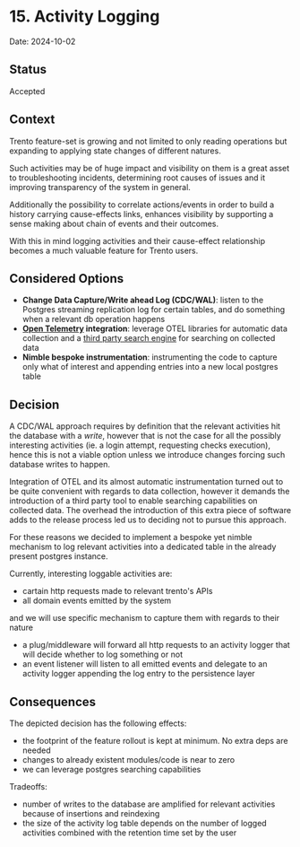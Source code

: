 # 15. Activity Logging

Date: 2024-10-02

## Status

Accepted

## Context

Trento feature-set is growing and not limited to only reading operations but expanding to applying state changes of different natures.

Such activities may be of huge impact and visibility on them is a great asset to troubleshooting incidents, determining root causes of issues and it improving transparency of the system in general.

Additionally the possibility to correlate actions/events in order to build a history carrying cause-effects links, enhances visibility by supporting a sense making about chain of events and their outcomes.

With this in mind logging activities and their cause-effect relationship becomes a much valuable feature for Trento users.

## Considered Options
- **Change Data Capture/Write ahead Log (CDC/WAL)**: listen to the Postgres streaming replication log for certain tables, and do something when a relevant db operation happens
- **[Open Telemetry](https://opentelemetry.io/) integration**: leverage OTEL libraries for automatic data collection and a [third party search engine](https://github.com/quickwit-oss/quickwit) for searching on collected data
- **Nimble bespoke instrumentation**: instrumenting the code to capture only what of interest and appending entries into a new local postgres table

## Decision

A CDC/WAL approach requires by definition that the relevant activities hit the database with a *write*, however that is not the case for all the possibly interesting activities (ie. a login attempt, requesting checks execution), hence this is not a viable option unless we introduce changes forcing such database writes to happen.

Integration of OTEL and its almost automatic instrumentation turned out to be quite convenient with regards to data collection, however it demands the introduction of a third party tool to enable searching capabilities on collected data.
The overhead the introduction of this extra piece of software adds to the release process led us to deciding not to pursue this approach.

For these reasons we decided to implement a bespoke yet nimble mechanism to log relevant activities into a dedicated table in the already present postgres instance.

Currently, interesting loggable activities are:
- cartain http requests made to relevant trento's APIs
- all domain events emitted by the system

and we will use specific mechanism to capture them with regards to their nature
- a plug/middleware will forward all http requests to an activity logger that will decide whether to log something or not
- an event listener will listen to all emitted events and delegate to an activity logger appending the log entry to the persistence layer

## Consequences

The depicted decision has the following effects:
- the footprint of the feature rollout is kept at minimum. No extra deps are needed
- changes to already existent modules/code is near to zero
- we can leverage postgres searching capabilities

Tradeoffs:
- number of writes to the database are amplified for relevant activities because of insertions and reindexing
- the size of the activity log table depends on the number of logged activities combined with the retention time set by the user